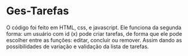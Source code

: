 # Ges-Tarefas

O código foi feito em HTML, css, e javascript.
Ele funciona da segunda forma: um usuário com id (x) pode criar tarefas, de forma que ele pode escolher entre as funções: editar, concluir ou remover.
Assim dando as possibilidades de variação e validação da lista de tarefas.
 
